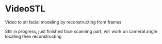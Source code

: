# VideoSTL
Video to stl  facial modeling by reconstructing from frames

Still in progress, just finished face scanning part, will work on cameral angle locating then reconstructing
